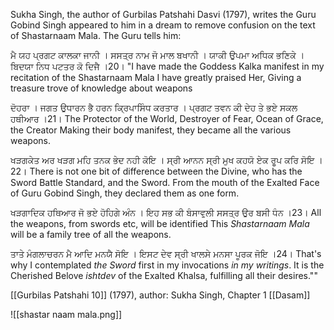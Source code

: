 Sukha Singh, the author of Gurbilas Patshahi Dasvi (1797), writes the Guru Gobind Singh appeared to him in a dream to remove confusion on the text of Shastarnaam Mala. The Guru tells him:

ਮੈ ਯਹ ਪ੍ਰਗਟ ਕਾਲਕਾ ਜਾਨੀ । ਸਸਤ੍ਰ ਨਾਮ ਜੋ ਮਾਲ ਬਖਾਨੀ । 
ਯਾਕੀ ਉਪਮਾ ਅਧਿਕ ਭਣਿਕੇ । ਬਿਦਯਾ ਨਿਧ ਪਟਤਰ ਕੋ ਦਿਜੈ ।20।
"I have made the Goddess Kalka manifest in my recitation of the Shastarnaam Mala 
I have greatly praised Her, 
Giving a treasure trove of knowledge about weapons 

ਦੋਹਰਾ । 
ਜਗਤ ਉਧਾਰਨ ਭੈ ਹਰਨ ਕ੍ਰਿਪਾਸਿੰਧ ਕਰਤਾਰ । 
ਪ੍ਰਗਟ ਤਵਨ ਕੀ ਦੇਹ ਤੇ ਭਏ ਸਕਲ ਹਥੀਆਰ ।21।
The Protector of the World, Destroyer of Fear, Ocean of Grace, the Creator
Making their body manifest, they became all the various weapons. 

ਖੜਗਕੇਤ ਅਰ ਖੜਗ ਮਹਿ ਤਨਕ ਭੇਦ ਨਹੀ ਕੋਇ ।
ਸ੍ਰੀ ਆਨਨ ਸ੍ਰੀ ਮੁਖ ਕਹਯੋ ਏਕ ਰੁੂਪ ਕਰਿ ਸੋਇ ।22।
There is not one bit of difference between the Divine, who has the Sword Battle Standard, and the Sword. 
From the mouth of the Exalted Face of Guru Gobind Singh, they declared them as one form. 

ਖੜਗਾਦਿਕ ਹਥਿਆਰ ਜੋ ਭਏ ਹੋਹਿਗੇ ਅੰਨ ।
ਇਹ ਸਭ ਕੀ ਬੰਸਾਵੁਲੀ ਸਸਤ੍ਰ ਉਰ ਬਸੀ ਧੰਨ ।23।
All the weapons, from swords etc, will be identified 
This *Shastarnaam Mala* will be a family tree of all the weapons. 

ਤਾਤੇ ਮੰਗਲਾਚਰਨ ਮੈ ਆਦਿ ਮਨਯੈ ਸੋਇ ।
ਇਸਟ ਦੇਵ ਸ੍ਰੀ ਖਾਲਸੇ ਮਨਸਾ ਪੂਰਕ ਜੋਇ ।24।
That's why I contemplated *the Sword* first in my invocations *in my writings*. 
It is the Cherished Belove *ishtdev* of the Exalted Khalsa, fulfilling all their desires.""

[[Gurbilas Patshahi 10]] (1797), author: Sukha Singh, Chapter 1 
[[Dasam]]

![[shastar naam mala.png]]
